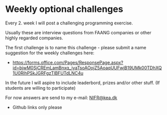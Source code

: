 # Weekly optional challenges

Every 2. week I will post a challenging programming exercise.

Usually these are interview questions from FAANG companies or other highly regarded companies.

The first challenge is to name this challenge - please submit a name suggestion for the weekly challenges here: 

- https://forms.office.com/Pages/ResponsePage.aspx?id=bjwM0SjCREmLamBnxq_jyaTsoAOojZ5AoaqUUFwjB19UMk00TDhXQ1U0RlhPSkJGRFgzTlBFUTdLNC4u

In the future I will aspire to include leaderbord, prizes and/or other stuff. (If students are willing to participate)

For now answers are send to my e-mail: NIFR@kea.dk

- Github links only please